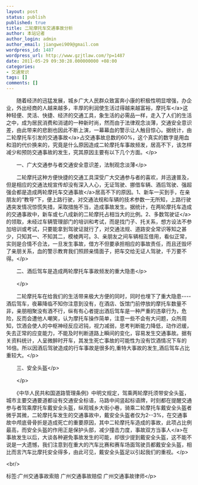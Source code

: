 ```yaml
---
layout: post
status: publish
published: true
title: 二轮摩托车交通事故分析
author: 本站记者
author_login: admin
author_email: jiangwei909@gmail.com
wordpress_id: 1487
wordpress_url: http://www.gzjtlaw.com/?p=1487
date: 2011-05-29 09:30:28.000000000 +08:00
categories:
- 交通常识
tags: []
comments: []
---
```

<p><p>　　随着经济的迅猛发展，城乡广大人民群众致富奔小康的积极性明显增强，办企业，外出经商的人越来越多，丰厚的利润使生活过得越来越富裕，<a>摩托车<&#47;a>这种轻便、灵活、快捷、经济的交通工具，象生活的必需品一样，走入了人们的生活之中，成为居民消费和消谴的一种新时尚，然而由于法律观念淡薄，交通安全意识差，由此带来的悲剧也因此不断上演，一幕幕血的警示让人触目惊心。据统计，由二轮摩托车引发的<a>交通事故<&#47;a>占交通事故总数的60%，这个真实的数字是用血和泪的代价换来的，究竟是什么原因造成二轮摩托车事故频发，居高不下，该怎样减少和预防交通事故的发生，究其原因主要有以下几个方面。<&#47;p><p>　　一、广大交通参与者交通安全意识差，法制观念淡薄<&#47;p><p>　　二轮摩托这种方便快捷的交通工具深受广大交通参与者的喜欢，并迅速普及，但是相应的交通法规宣传却没有深入人心，无证驾驶、挪借车辆、酒后驾驶、强超强会都是造成两轮<a>摩托车交通事故<&#47;a>居高不下的原因。1、新车一买到手，在亲朋友的&ldquo;教导&rdquo;下，便上路行驶，对交通法规和车辆的技术参数一无所知，上路行驶遇突发情况惊慌失措，采取措施不当，造成事故发生。据统计，在两轮摩托车造成的交通事故中，新车或七八成新的二轮摩托占相当大的比例。2、多数<a>驾驶证<&#47;a>的领取，未经过车辆管理部门的培训和考试，而是找门子、托关系，想方设法不参加培训或考试，只要能拿到驾驶证就行了，对交通法规、道路安全常识等知之甚少，只知其一、不知其二，模棱两可。3、亲朋友之间车辆相互借用，看似正常，实则是合情不合法，一旦发生事故，借方不但要承担相应的事故责任，而且还毁坏了亲朋关系，血的警示教育我们照顾亲情面子，把车交给无证人驾驶，千万要不得。<&#47;p><p>　　二、酒后驾车是造成两轮摩托车事故频发的重大隐患<&#47;p><p>　　<&#47;p><p>　　二轮摩托车在给我们的生活带来极大方便的同时，同时也埋下了重大隐患----酒后驾车，夜幕降临不知你注意到没有，在酒店、饭馆门前停放的摩托车数量不非，亲朋相聚没有酒不行，纵有有心者提出酒后驾车是一种严重的违章行为，危险，反而会遭他人嘲笑，认为摩托车操作简单，注意一些不会有大问题，众所周知，饮酒会使人的中枢神经反应迟钝，视力减弱，思考判断能力降低，动作迟缓，失去正常的应变能力，不能及时判断道路上瞬间的变化，容易发生交通事故。据有关资料统计，人呈微醉时开车，其发生死亡事故的可能性为没有饮酒情况下车的16倍。所以因酒后驾驶造成的行车事故是很多的,重特大事故的发生,酒后驾车占比重较大。<&#47;p><p>　　三、安全头盔<&#47;p><p>　　<&#47;p><p>　　《中华人民共和国道路管理条例》中明文规定，驾乘两轮摩托须带安全头盔，城市主要交通要道都设有交通安全标语，马路中间竖起标语牌，时刻都在提醒交通参与者驾乘摩托车戴安全头盔，纵观城乡大街小巷，骑乘二轮摩托车戴安全头盔者微乎其微，二轮摩托车发生的交通事故中，戴安全头盔者仅为2--3%，在交通事故中颅底骨骨折是造成死亡的重要原因，其中二轮摩托车造成的事故，此项占比例最高，而安全头盔的作用正是保护头部，减少撞击力度，事故双方<a>当事人<&#47;a>在事故发生以后，大谈各种避免事故发生的可能，却很少提到戴安全头盔，这不能不说是一大遗憾，我们注意到在重大的汽车比赛和赛车场面驾驶员都戴安全头盔，相比而言汽车比摩托安全得多，由此可见，戴安全头盔足以引起我们的重视。<&#47;p><br&#47;><p>标签:广州交通事故索赔 广州交通事故赔偿 广州交通事故律师<&#47;p>
